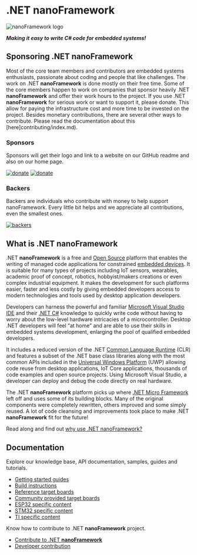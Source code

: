 # .NET **nanoFramework**

![nanoFramework logo](../images/nanoFramework-repo-logo.png)

**_Making it easy to write C# code for embedded systems!_**

## Sponsoring .NET **nanoFramework**

Most of the core team members and contributors are embedded systems enthusiasts, passionate about coding and people that like challenges. The work on .NET **nanoFramework** is done mostly on their free time. Some of the core members happen to work on companies that sponsor heavily .NET **nanoFramework** and offer their work hours to the project. If you use .NET **nanoFramework** for serious work or want to support it, please donate. This allow for paying the infrastructure cost and more time to be invested on the project. Besides monetary contributions, there are several other ways to contribute. Please read the documentation about this [here]contributing/index.md).

### Sponsors

Sponsors will get their logo and link to a website on our GitHub readme and also on our home page.

[![donate](https://opencollective.com/nanoframework/tiers/sponsor.svg?avatarHeight=80)](https://opencollective.com/nanoframework#support)
[![donate](https://www.orgpal.com/orgpallogo.png)](https://www.orgpal.com)

### Backers

Backers are individuals who contribute with money to help support nanoFramework. Every little bit helps and we appreciate all contributions, even the smallest ones.

[![backers](https://opencollective.com/nanoframework/tiers/backer.svg?avatarHeight=80)](https://opencollective.com/nanoframework#support)

## What is .NET **nanoFramework**

.NET **nanoFramework** is a free and [Open Source](https://en.wikipedia.org/wiki/Free_and_open-source_software) platform that enables the writing of managed code applications for constrained [embedded devices](https://en.wikipedia.org/wiki/Embedded_system). It is suitable for many types of projects including IoT sensors, wearables, academic proof of concept, robotics, hobbyist/makers creations or even complex industrial equipment. It makes the development for such platforms easier, faster and less costly by giving embedded developers access to modern technologies and tools used by desktop application developers.

Developers can harness the powerful and familiar [Microsoft Visual Studio IDE](https://www.visualstudio.com/vs/) and their [.NET C#](https://en.wikipedia.org/wiki/C_Sharp_(programming_language)) knowledge to quickly write code without having to worry about the low-level hardware intricacies of a microcontroller. Desktop .NET developers will feel “at home” and are able to use their skills in embedded systems development, enlarging the pool of qualified embedded developers.

It includes a reduced version of the .NET [Common Language Runtime](https://en.wikipedia.org/wiki/Common_Language_Runtime) (CLR) and features a subset of the .NET base class libraries along with the most common APIs included in the [Universal Windows Platform](https://docs.microsoft.com/en-us/uwp/api/) (UWP) allowing code reuse from desktop applications, IoT Core applications, thousands of code examples and open source projects.
Using Microsoft Visual Studio, a developer can deploy and debug the code directly on real hardware.

The .NET **nanoFramework** platform picks up where [.NET Micro Framework](https://en.wikipedia.org/wiki/.NET_Micro_Framework) left off and uses some of its building blocks. Many of the original components were completely rewritten, others improved and some simply reused. A lot of code cleansing and improvements took place to make .NET **nanoFramework** fit for the future!

Read along and find out [why use .NET nanoFramework?](content/introduction/why-use-nanoframework.md)

## Documentation

Explore our knowledge base, API documentation, samples, guides and tutorials.

- [Getting started guides](content/getting-started-guides/index.md)
- [Build instructions](content/building/index.md)
- [Reference target boards](content/reference-targets/index.md)
- [Community provided target boards](content/community-targets/index.md)
- [ESP32 specific content](content/esp32/index.md)
- [STM32 specific content](content/stm32/index.md)
- [TI specific content](content/ti-cc32xx/index.md)

Know how to contribute to .NET **nanoFramework** project.

- [Contribute to .NET **nanoFramework**](content/contributing/index.md)
- [Developer contribution](content/contributing/index.md#developers)
